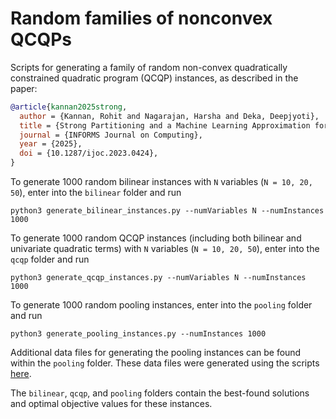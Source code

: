 # Random families of nonconvex QCQPs
Scripts for generating a family of random non-convex quadratically constrained quadratic program (QCQP) instances, as described in the paper:
```bibtex
@article{kannan2025strong,
  author = {Kannan, Rohit and Nagarajan, Harsha and Deka, Deepjyoti},
  title = {Strong Partitioning and a Machine Learning Approximation for Accelerating the Global Optimization of Nonconvex {QCQPs}},
  journal = {INFORMS Journal on Computing},
  year = {2025},
  doi = {10.1287/ijoc.2023.0424},
}
```

To generate 1000 random bilinear instances with `N` variables (`N = 10, 20, 50`), enter into the `bilinear` folder and run
```
python3 generate_bilinear_instances.py --numVariables N --numInstances 1000
```

To generate 1000 random QCQP instances (including both bilinear and univariate quadratic terms) with `N` variables (`N = 10, 20, 50`), enter into the `qcqp` folder and run
```
python3 generate_qcqp_instances.py --numVariables N --numInstances 1000
```

To generate 1000 random pooling instances, enter into the `pooling` folder and run
```
python3 generate_pooling_instances.py --numInstances 1000
```
Additional data files for generating the pooling instances can be found within the `pooling` folder. These data files were generated using the scripts [here](https://github.com/poolinginstances/poolinginstances).


The `bilinear`, `qcqp`, and `pooling` folders contain the best-found solutions and optimal objective values for these instances.